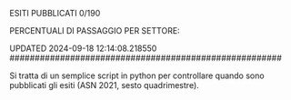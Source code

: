ESITI PUBBLICATI 0/190 

PERCENTUALI DI PASSAGGIO PER SETTORE:

UPDATED 2024-09-18 12:14:08.218550
###################################################### 

Si tratta di un semplice script in python per controllare quando sono pubblicati gli esiti (ASN 2021, sesto quadrimestre).

